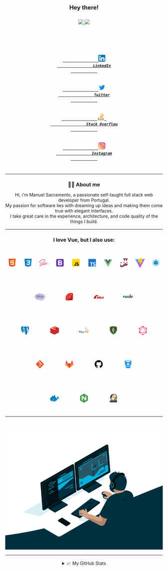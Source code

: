 <p align="center" style="padding-top: 12px; text-align: center;">
    <h3 align="center" style="font-size: 18.5px;">Hey there!</h3>
    <h5 align="center" style="padding-top: 8px;">
        <a href="https://github.com/Skramewell?tab=followers">
            <img src="https://img.shields.io/github/followers/Skramewell?color=%232ccce4&style=for-the-badge"/>
        </a>
        <img src="https://api.visitorbadge.io/api/visitors?path=https%3A%2F%2Fgithub.com%2FSkramewell%2FSkramewell&countColor=%232ccce4&labelStyle=upper"/>
    </h5>
    <br/>
    <h5 align="center">
        <code>
            <a href="www.linkedin.com/in/mejsacramento" target="_blank" title="LinkedIn Profile">
                <img width="22px" src="assets/img/social/linkedin.png">
                LinkedIn
            </a>
        </code>
        <code>
            <a href="https://twitter.com/mejsacramento" target="_blank" title="Medium Profile">
                <img width="22px" src="assets/img/social/twitter.png">
                Twitter
            </a>
        </code>
        <code>
            <a href="https://stackoverflow.com/users/4137149/skramewell" target="_blank" title="Stack Overflow Profile">
                <img width="22px" src="assets/img/social/stack-overflow.png"> 
                Stack Overflow
            </a>
        </code>
        <code>
            <a href="https://www.instagram.com/mejsacramento" target="_blank" title="Instagram Profile">
                <img width="22px" src="assets/img/social/instagram.png">
                Instagram
            </a>
        </code>
    </h5>
</p>
<hr>
<section style="margin: 16px 0;">
    <h3 align="center" style="margin-bottom: 14px; text-align: center;">👨‍💻 About me</h3>
    <div align="center" style="max-width: 550px; margin: 0 auto; text-align: center;">
        Hi, i'm Manuel Sacramento, a passionate self-taught full stack web developer from Portugal.<br/>
        My passion for software lies with dreaming up ideas and making them come true with elegant interfaces.<br/>
        I take great care in the experience, architecture, and code quality of the things I build.
    </div>
</section>
<hr>
<section style="text-align: center; margin: 16px 0;">
    <h3 align="center" style="margin-bottom: 14px;">I love Vue, but I also use:</h3>
    <h6 align="center" style="display: flex; gap: 8px; justify-content: center; margin-bottom: 8px;">
        <code>
            <a style="display: flex; flex-direction: column; align-items: center;" href="https://wikipedia.org/wiki/HTML5"title="HTML 5">
                <img width="32px" height="32px" src="assets/img/tech/html.svg">
            </a>
        </code>
        <code>
            <a style="display: flex; flex-direction: column; align-items: center;" href="https://wikipedia.org/wiki/CSS3"title="CSS 3">
                <img width="32px" height="32px" src="assets/img/tech/css3.svg">
            </a>
        </code>
        <code>
            <a style="display: flex; flex-direction: column; align-items: center;" href="https://sass-lang.com/"title="SASS/SCSS">
                <img width="32px" height="32px" src="assets/img/tech/sass.svg">
            </a>
        </code>
        <code>
            <a style="display: flex; flex-direction: column; align-items: center;" href="https://getbootstrap.com/"title="Bootstrap">
                <img width="32px" height="32px" src="assets/img/tech/bootstrap.svg">
            </a>
        </code>
        <code>
            <a style="display: flex; flex-direction: column; align-items: center;" href="https://developer.mozilla.org/en-US/docs/Web/JavaScript"title="Javascript">
                <img width="32px" height="32px" src="assets/img/tech/javascript.svg">
            </a>
        </code>
        <code>
            <a style="display: flex; flex-direction: column; align-items: center;" href="https://www.typescriptlang.org/"title="Typescript">
                <img width="32px" height="32px" src="assets/img/tech/typescript.svg">
            </a>
        </code>
        <code>
            <a style="display: flex; flex-direction: column; align-items: center;" href="https://vuejs.org/"title="Vue">
                <img width="32px" height="32px" src="assets/img/tech/vue.svg">
            </a>
        </code>
        <code>
            <a style="display: flex; flex-direction: column; align-items: center;" href="https://jestjs.io/"title="Jest">
                <img width="32px" height="32px" src="assets/img/tech/jest.png">
            </a>
        </code>
        <code>
            <a style="display: flex; flex-direction: column; align-items: center;" href="https://vitejs.dev/"title="Vite">
                <img width="32px" height="32px" src="assets/img/tech/vite.svg">
            </a>
        </code>
        <code>
            <a style="display: flex; flex-direction: column; align-items: center;" href="https://webpack.js.org/"title="Webpack">
                <img width="32px" height="32px" src="assets/img/tech/webpack.svg">
            </a>
        </code>
    </h6>
    <h6 align="center" style="display: flex; gap: 8px; justify-content: center; margin-bottom: 8px;">
        <code>
            <a style="display: flex; flex-direction: column; align-items: center;" href="https://laravel.com/"title="Laravel">
                <img width="32px" height="32px" src="assets/img/tech/php.svg">
            </a>
        </code>
        <code>
            <a style="display: flex; flex-direction: column; align-items: center;" href="https://www.ruby-lang.org/"title="Ruby">
                <img width="32px" height="32px" src="assets/img/tech/ruby.svg">
            </a>
        </code>
        <code>
            <a style="display: flex; flex-direction: column; align-items: center;" href="https://rubyonrails.org/"title="Rails (Ruby on Rails)">
                <img width="32px" height="32px" src="assets/img/tech/rails.png">
            </a>
        </code>
        <code>
            <a style="display: flex; flex-direction: column; align-items: center;" href="https://nodejs.org/"title="NodeJs">
                <img width="32px" height="32px" src="assets/img/tech/nodejs.svg">
            </a>
        </code>
    </h6>
    <h6 align="center" style="display: flex; gap: 8px; justify-content: center; margin-bottom: 8px;">
        <code>
            <a style="display: flex; flex-direction: column; align-items: center;" href="https://www.postgresql.org/"title="PostgreSQL">
                <img width="32px" height="32px" src="assets/img/tech/postgresql.svg">
            </a>
        </code>
        <code>
            <a style="display: flex; flex-direction: column; align-items: center;" href="https://redis.io/"title="Redis">
                <img width="32px" height="32px" src="assets/img/tech/redis.svg">
            </a>
        </code>
        <code>
            <a style="display: flex; flex-direction: column; align-items: center;" href="https://www.mysql.com/"title="MySql">
                <img width="32px" height="32px" src="assets/img/tech/mysql.svg">
            </a>
        </code>
        <code>
            <a style="display: flex; flex-direction: column; align-items: center;" href="https://www.mongodb.com/"title="MongoDB">
                <img width="32px" height="32px" src="assets/img/tech/mongodb.svg">
            </a>
        </code>
        <code>
            <a style="display: flex; flex-direction: column; align-items: center;" href="https://graphql.org/"title="GraphQL">
                <img width="32px" height="32px" src="assets/img/tech/graphql.svg">
            </a>
        </code>
    </h6>
    <h6 align="center" style="display: flex; gap: 8px; justify-content: center; margin-bottom: 8px;">
        <code>
            <a style="display: flex; flex-direction: column; align-items: center;" href="https://git-scm.com/"title="Git">
                <img width="32px" height="32px" src="assets/img/tech/git.svg">
            </a>
        </code>
        <code>
            <a style="display: flex; flex-direction: column; align-items: center;" href="https://gitlab.com/"title="Gitlab">
                <img width="32px" height="32px" src="assets/img/tech/gitlab.svg">
            </a>
        </code>
        <code>
            <a style="display: flex; flex-direction: column; align-items: center;" href="https://github.com/Skramewell" title="Github">
                <img width="32px" height="32px" src="assets/img/tech/github.svg">
            </a>
        </code>
        <code>
            <a style="display: flex; flex-direction: column; align-items: center;" href="https://bitbucket.org/"title="Bitbucket">
                <img width="32px" height="32px" src="assets/img/tech/bitbucket.svg">
            </a>
        </code>
    </h6>
    <h6 align="center" style="display: flex; gap: 8px; justify-content: center; margin-bottom: 8px;">
        <code>
            <a style="display: flex; flex-direction: column; align-items: center;" href="https://www.docker.com/"title="Docker">
                <img width="32px" height="32px" src="assets/img/tech/docker.svg">
            </a>
        </code>
        <code>
            <a style="display: flex; flex-direction: column; align-items: center;" href="https://www.nginx.com/"title="Nginx">
                <img width="32px" height="32px" src="assets/img/tech/nginx.svg">
            </a>
        </code>
        <code>
            <a style="display: flex; flex-direction: column; align-items: center;" href="https://www.jenkins.io/"title="Jenkins">
                <img width="32px" height="32px" src="assets/img/tech/jenkins.svg">
            </a>
        </code>
    </h6>
    <hr>
    <br />
    <p align="center">
        <img src="assets/img/code.gif">
    </p>
    <hr style="margin-bottom: 1rem;">
    <details align="center">
        <summary align="center">📈 My GitHub Stats</summary>
        <div style="display: flex; flex-wrap: wrap; gap: 8px; justify-content: center; margin-top: 8px;">
            <img src ="https://github-readme-stats.vercel.app/api?username=Skramewell&show_icons=true&count_private=true&hide_border=true&theme=vue" width="60%">
            <img src ="https://github-readme-stats.vercel.app/api/top-langs/?username=Skramewell&layout=compact&hide_border=true&langs_count=8&hide=jupyter%20notebook,tex,css&theme=vue" width="38%">
            <img src ="https://github-readme-streak-stats.herokuapp.com?user=Skramewell&hide_border=true&theme=vue">
        </div>
    </details>
</section>
